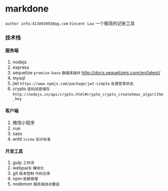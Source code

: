 # markdone
`author info:413893093@qq.com` 
 `Vincent Lau`
一个极简的记账工具


### 技术栈
#### 服务端
1.	nodejs	
2.	express 
3.	sequelize `promise-base`  `数据库操作`  http://docs.sequelizejs.com/en/latest/
4.	mysql 
5.	jwt `https://www.npmjs.com/package/jwt-simple` `处理登录状态`
6.	crypto `密码加密储存` `http://nodejs.cn/api/crypto.html#crypto_crypto_createhmac_algorithm_key` 

#### 客户端
1.	微信小程序
2.	vue
3.	sass
4.	antd `iview` `设计标准`

#### 开发工具
1.	gulp	`工作流`
2.	webpack `模块化`
3.	git	`版本控制` `代码仓库`
4.	npm `依赖管理`
5.	nodemon  `服务端自动重启`